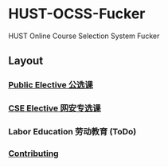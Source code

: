 # HUST-OCSS-Fucker

HUST Online Course Selection System Fucker

## Layout

### [Public Elective 公选课](./Public%20Elective/README.md)

### [CSE Elective 网安专选课](./CSE%20Elective//README.md)

### Labor Education 劳动教育 (ToDo)

### [Contributing](./contributing.md)
